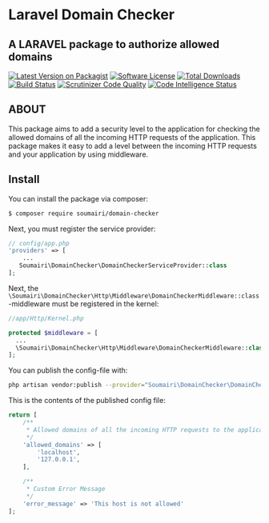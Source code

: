 # Laravel Domain Checker 
## A LARAVEL package to authorize allowed domains

[![Latest Version on Packagist](https://img.shields.io/packagist/v/soumairi/domain-checker?style=flat)](https://packagist.org/packages/soumairi/domain-checker)
[![Software License](https://img.shields.io/github/license/soumairi/laravel-domain-checker?style=flat)](LICENSE)
[![Total Downloads](https://img.shields.io/packagist/dt/soumairi/domain-checker?style=flat)](https://packagist.org/packages/soumairi/domain-checker)
[![Build Status](https://scrutinizer-ci.com/g/soumairi/laravel-domain-checker/badges/build.png?b=main)](https://scrutinizer-ci.com/g/soumairi/laravel-domain-checker/build-status/main)
[![Scrutinizer Code Quality](https://scrutinizer-ci.com/g/soumairi/laravel-domain-checker/badges/quality-score.png?b=main)](https://scrutinizer-ci.com/g/soumairi/laravel-domain-checker/?branch=main)
[![Code Intelligence Status](https://scrutinizer-ci.com/g/soumairi/laravel-domain-checker/badges/code-intelligence.svg?b=main)](https://scrutinizer-ci.com/code-intelligence)

## ABOUT

This package aims to add a security level to the application for checking the allowed domains of all the incoming HTTP requests of the application.
This package makes it easy to add a level between the incoming HTTP requests and your application by using middleware.

## Install

You can install the package via composer:
``` bash
$ composer require soumairi/domain-checker
```

Next, you must register the service provider:

```php
// config/app.php
'providers' => [
    ...
   Soumairi\DomainChecker\DomainCheckerServiceProvider::class
];
```

Next, the `\Soumairi\DomainChecker\Http\Middleware\DomainCheckerMiddleware::class`-middleware must be registered in the kernel:

```php
//app/Http/Kernel.php

protected $middleware = [
  ...
  \Soumairi\DomainChecker\Http\Middleware\DomainCheckerMiddleware::class,
];
```

You can publish the config-file with:
```bash
php artisan vendor:publish --provider="Soumairi\DomainChecker\DomainCheckerServiceProvider"
```

This is the contents of the published config file:

```php
return [
    /**
     * Allowed domains of all the incoming HTTP requests to the application to make a call to our application.
     */
    'allowed_domains' => [
        'localhost',
        '127.0.0.1',
    ],

    /**
     * Custom Error Message
     */
    'error_message' => 'This host is not allowed'
];
```